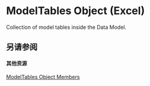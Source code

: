 
# ModelTables Object (Excel)

Collection of model tables inside the Data Model.


## 另请参阅


#### 其他资源


[ModelTables Object Members](http://msdn.microsoft.com/library/d0b0e342-d7ad-46e7-1d60-8e5297b9e2fb%28Office.15%29.aspx)